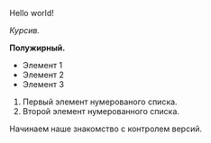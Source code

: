 Hello world!

*Курсив.*

**Полужирный.**

* Элемент 1
* Элемент 2
* Элемент 3

1. Первый элемент нумерованого списка.
2. Второй элемент нумерованного списка.


Начинаем наше знакомство с контролем версий.

